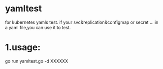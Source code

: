 # yamltest

for kubernetes yamls test.
if your svc&replication&configmap or secret ...  in a yaml file,you can use it to test.

1.usage:
===
go run yamltest.go -d XXXXXX
